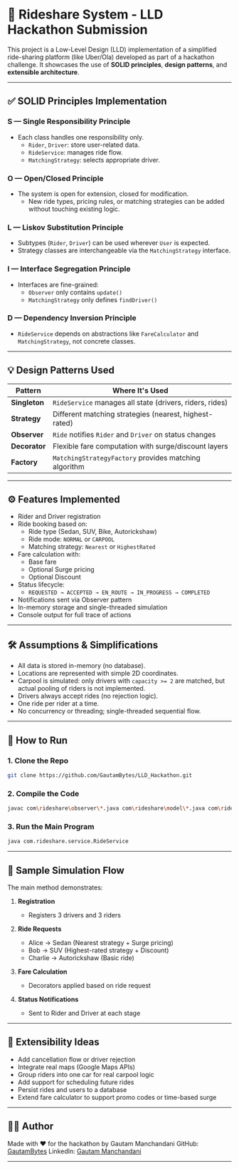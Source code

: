 # 🚖 Rideshare System - LLD Hackathon Submission

This project is a Low-Level Design (LLD) implementation of a simplified ride-sharing platform (like Uber/Ola) developed as part of a hackathon challenge. It showcases the use of **SOLID principles**, **design patterns**, and **extensible architecture**.

---

## ✅ SOLID Principles Implementation

### **S — Single Responsibility Principle**
- Each class handles one responsibility only.
  - `Rider`, `Driver`: store user-related data.
  - `RideService`: manages ride flow.
  - `MatchingStrategy`: selects appropriate driver.

### **O — Open/Closed Principle**
- The system is open for extension, closed for modification.
  - New ride types, pricing rules, or matching strategies can be added without touching existing logic.

### **L — Liskov Substitution Principle**
- Subtypes (`Rider`, `Driver`) can be used wherever `User` is expected.
- Strategy classes are interchangeable via the `MatchingStrategy` interface.

### **I — Interface Segregation Principle**
- Interfaces are fine-grained:
  - `Observer` only contains `update()`
  - `MatchingStrategy` only defines `findDriver()`

### **D — Dependency Inversion Principle**
- `RideService` depends on abstractions like `FareCalculator` and `MatchingStrategy`, not concrete classes.

---

## 💡 Design Patterns Used

| Pattern      | Where It's Used                                              |
|--------------|--------------------------------------------------------------|
| **Singleton**| `RideService` manages all state (drivers, riders, rides)     |
| **Strategy** | Different matching strategies (nearest, highest-rated)       |
| **Observer** | `Ride` notifies `Rider` and `Driver` on status changes       |
| **Decorator**| Flexible fare computation with surge/discount layers         |
| **Factory**  | `MatchingStrategyFactory` provides matching algorithm        |

---

## ⚙️ Features Implemented

- Rider and Driver registration
- Ride booking based on:
  - Ride type (Sedan, SUV, Bike, Autorickshaw)
  - Ride mode: `NORMAL` or `CARPOOL`
  - Matching strategy: `Nearest` or `HighestRated`
- Fare calculation with:
  - Base fare
  - Optional Surge pricing
  - Optional Discount
- Status lifecycle:
  - `REQUESTED → ACCEPTED → EN_ROUTE → IN_PROGRESS → COMPLETED`
- Notifications sent via Observer pattern
- In-memory storage and single-threaded simulation
- Console output for full trace of actions

---

## 🛠️ Assumptions & Simplifications

- All data is stored in-memory (no database).
- Locations are represented with simple 2D coordinates.
- Carpool is simulated: only drivers with `capacity >= 2` are matched, but actual pooling of riders is not implemented.
- Drivers always accept rides (no rejection logic).
- One ride per rider at a time.
- No concurrency or threading; single-threaded sequential flow.

---

## 🚀 How to Run

### 1. Clone the Repo
```bash
git clone https://github.com/GautamBytes/LLD_Hackathon.git
```

### 2. Compile the Code

```bash
javac com\rideshare\observer\*.java com\rideshare\model\*.java com\rideshare\strategy\*.java com\rideshare\decorator\*.java com\rideshare\service\*.java
```

### 3. Run the Main Program

```bash
java com.rideshare.service.RideService
```

---

## 🧪 Sample Simulation Flow

The main method demonstrates:

1. **Registration**
   * Registers 3 drivers and 3 riders

2. **Ride Requests**
   * Alice → Sedan (Nearest strategy + Surge pricing)
   * Bob → SUV (Highest-rated strategy + Discount)
   * Charlie → Autorickshaw (Basic ride)

3. **Fare Calculation**
   * Decorators applied based on ride request

4. **Status Notifications**
   * Sent to Rider and Driver at each stage

---

## 📌 Extensibility Ideas

* Add cancellation flow or driver rejection
* Integrate real maps (Google Maps APIs)
* Group riders into one car for real carpool logic
* Add support for scheduling future rides
* Persist rides and users to a database
* Extend fare calculator to support promo codes or time-based surge

---

## 👨‍💻 Author

Made with ❤️ for the hackathon by Gautam Manchandani
GitHub: [GautamBytes](https://github.com/GautamBytes)
LinkedIn: [Gautam Manchandani](https://www.linkedin.com/in/gautam-manchandani/)

---
